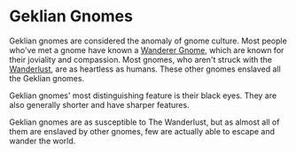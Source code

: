 # Geklian Gnomes

Geklian gnomes are considered the anomaly of gnome culture. 
Most people who've met a gnome have known a [Wanderer Gnome](#22.04), which are known for their joviality and compassion.
Most gnomes, who aren't struck with the [Wanderlust](#22.05), are as heartless as humans.
These other gnomes enslaved all the Geklian gnomes.

Geklian gnomes' most distinguishing feature is their black eyes.
They are also generally shorter and have sharper features.

Geklian gnomes are as susceptible to The Wanderlust, but as almost all of them are enslaved by other gnomes, few are actually able to escape and wander the world.

